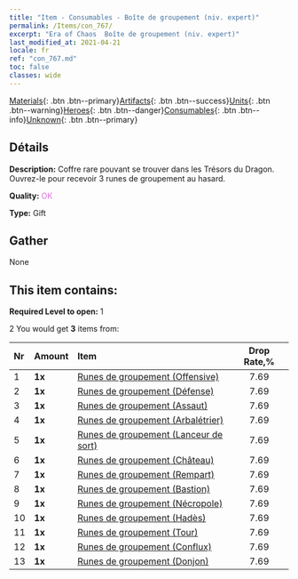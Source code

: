 ```yaml
---
title: "Item - Consumables - Boîte de groupement (niv. expert)"
permalink: /Items/con_767/
excerpt: "Era of Chaos  Boîte de groupement (niv. expert)"
last_modified_at: 2021-04-21
locale: fr
ref: "con_767.md"
toc: false
classes: wide
---
```

 [Materials](/fr/Items/){: .btn .btn--primary}[Artifacts](/fr/Items/Artifacts/){: .btn .btn--success}[Units](/fr/Items/Units/){: .btn .btn--warning}[Heroes](/fr/Items/Heroes/){: .btn .btn--danger}[Consumables](/fr/Items/Consumables/){: .btn .btn--info}[Unknown](/fr/Items/Unknown/){: .btn .btn--primary}

## Détails
 **Description:** Coffre rare pouvant se trouver dans les Trésors du Dragon. Ouvrez-le pour recevoir 3 runes de groupement au hasard.

 **Quality:** <span style="color: #DA70D6">OK</span>

 **Type:** Gift

## Gather

  None

## This item contains:

 **Required Level to open:** 1

 2 You would get **3** items  from:

  | Nr | Amount |     Item    | Drop Rate,% |
  |:---|:-------|:------------|:---------:|
  | 1 |  **1x** | [Runes de groupement (Offensive)](/fr/Items/con_734/) | 7.69 | 
  | 2 |  **1x** | [Runes de groupement (Défense)](/fr/Items/con_739/) | 7.69 | 
  | 3 |  **1x** | [Runes de groupement (Assaut)](/fr/Items/con_741/) | 7.69 | 
  | 4 |  **1x** | [Runes de groupement (Arbalétrier)](/fr/Items/con_742/) | 7.69 | 
  | 5 |  **1x** | [Runes de groupement (Lanceur de sort)](/fr/Items/con_746/) | 7.69 | 
  | 6 |  **1x** | [Runes de groupement (Château)](/fr/Items/con_752/) | 7.69 | 
  | 7 |  **1x** | [Runes de groupement (Rempart)](/fr/Items/con_753/) | 7.69 | 
  | 8 |  **1x** | [Runes de groupement (Bastion)](/fr/Items/con_754/) | 7.69 | 
  | 9 |  **1x** | [Runes de groupement (Nécropole)](/fr/Items/con_755/) | 7.69 | 
  | 10 |  **1x** | [Runes de groupement (Hadès)](/fr/Items/con_777/) | 7.69 | 
  | 11 |  **1x** | [Runes de groupement (Tour)](/fr/Items/con_785/) | 7.69 | 
  | 12 |  **1x** | [Runes de groupement (Conflux)](/fr/Items/con_791/) | 7.69 | 
  | 13 |  **1x** | [Runes de groupement (Donjon)](/fr/Items/con_792/) | 7.69 | 
